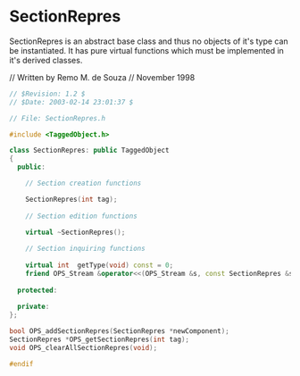 # SectionRepres

SectionRepres is an abstract base class and thus no objects of it's
type can be instantiated. It has pure virtual functions which must be
implemented in it's derived classes.

// Written by Remo M. de Souza
// November 1998


```cpp
// $Revision: 1.2 $
// $Date: 2003-02-14 23:01:37 $

// File: SectionRepres.h

#include <TaggedObject.h>

class SectionRepres: public TaggedObject
{
  public:

    // Section creation functions

    SectionRepres(int tag);    
        
    // Section edition functions

    virtual ~SectionRepres();
   
    // Section inquiring functions
     
    virtual int  getType(void) const = 0;
    friend OPS_Stream &operator<<(OPS_Stream &s, const SectionRepres &sectionRepres);    
    
  protected:
    
  private:
};

bool OPS_addSectionRepres(SectionRepres *newComponent);
SectionRepres *OPS_getSectionRepres(int tag);
void OPS_clearAllSectionRepres(void);

#endif

```
